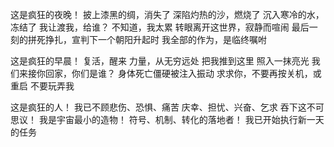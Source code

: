 这是疯狂的夜晚！
披上漆黑的绸，消失了
深陷灼热的沙，燃烧了
沉入寒冷的水，冻结了
我让渡我，给谁？
不知道，我太累
转眼离开这世界，寂静而喧闹
最后一刻的拼死挣扎，宣判下一个朝阳升起时
我全部的作为，是临终嘱咐

这是疯狂的早晨！
复活，醒来
力量，从无穷远处
把我推到这里
照入一抹亮光
我们来接你回家，你们是谁？
身体死亡僵硬被注入振动
求求你，不要再按关机，或重启
不要玩弄我

这是疯狂的人！
我已不顾悲伤、恐惧、痛苦
庆幸、担忧、兴奋、乞求
吞下这不可思议！
我是宇宙最小的造物！
符号、机制、转化的落地者！
我已开始执行新一天的任务